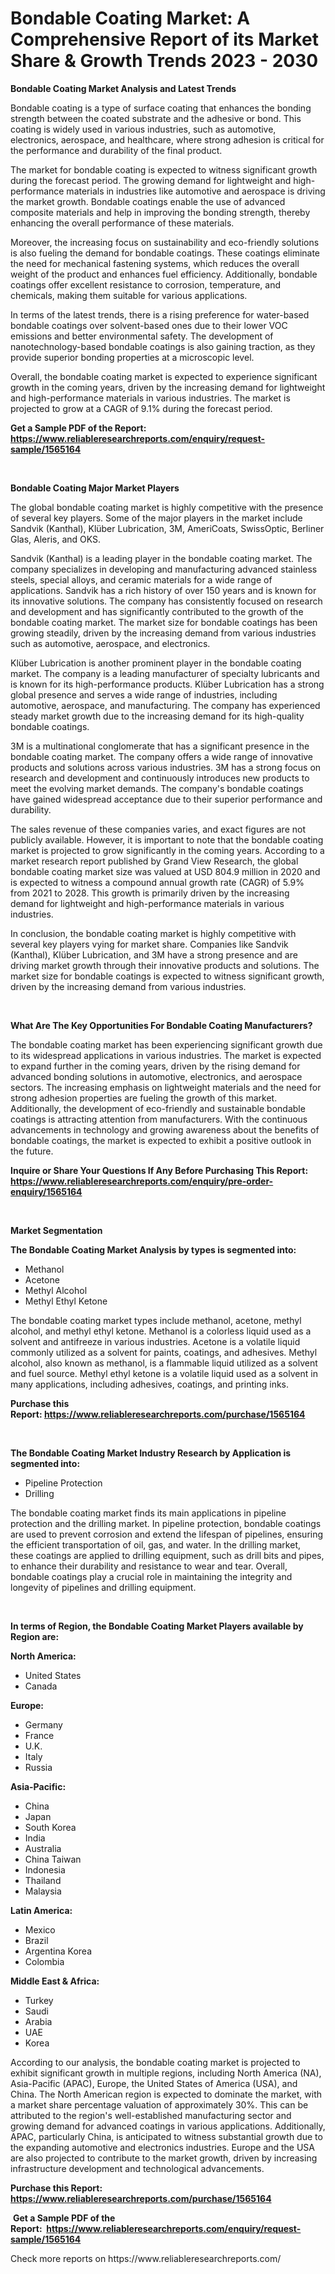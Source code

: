 <p><h1>Bondable Coating Market: A Comprehensive Report of its Market Share & Growth Trends 2023 - 2030</h1></p><p><strong>Bondable Coating Market Analysis and Latest Trends</strong></p>
<p><p>Bondable coating is a type of surface coating that enhances the bonding strength between the coated substrate and the adhesive or bond. This coating is widely used in various industries, such as automotive, electronics, aerospace, and healthcare, where strong adhesion is critical for the performance and durability of the final product.</p><p>The market for bondable coating is expected to witness significant growth during the forecast period. The growing demand for lightweight and high-performance materials in industries like automotive and aerospace is driving the market growth. Bondable coatings enable the use of advanced composite materials and help in improving the bonding strength, thereby enhancing the overall performance of these materials.</p><p>Moreover, the increasing focus on sustainability and eco-friendly solutions is also fueling the demand for bondable coatings. These coatings eliminate the need for mechanical fastening systems, which reduces the overall weight of the product and enhances fuel efficiency. Additionally, bondable coatings offer excellent resistance to corrosion, temperature, and chemicals, making them suitable for various applications.</p><p>In terms of the latest trends, there is a rising preference for water-based bondable coatings over solvent-based ones due to their lower VOC emissions and better environmental safety. The development of nanotechnology-based bondable coatings is also gaining traction, as they provide superior bonding properties at a microscopic level.</p><p>Overall, the bondable coating market is expected to experience significant growth in the coming years, driven by the increasing demand for lightweight and high-performance materials in various industries. The market is projected to grow at a CAGR of 9.1% during the forecast period.</p></p>
<p><strong>Get a Sample PDF of the Report:&nbsp; <a href="https://www.reliableresearchreports.com/enquiry/request-sample/1565164">https://www.reliableresearchreports.com/enquiry/request-sample/1565164</a></strong></p>
<p>&nbsp;</p>
<p><strong>Bondable Coating Major Market Players</strong></p>
<p><p>The global bondable coating market is highly competitive with the presence of several key players. Some of the major players in the market include Sandvik (Kanthal), Klüber Lubrication, 3M, AmeriCoats, SwissOptic, Berliner Glas, Aleris, and OKS.</p><p>Sandvik (Kanthal) is a leading player in the bondable coating market. The company specializes in developing and manufacturing advanced stainless steels, special alloys, and ceramic materials for a wide range of applications. Sandvik has a rich history of over 150 years and is known for its innovative solutions. The company has consistently focused on research and development and has significantly contributed to the growth of the bondable coating market. The market size for bondable coatings has been growing steadily, driven by the increasing demand from various industries such as automotive, aerospace, and electronics.</p><p>Klüber Lubrication is another prominent player in the bondable coating market. The company is a leading manufacturer of specialty lubricants and is known for its high-performance products. Klüber Lubrication has a strong global presence and serves a wide range of industries, including automotive, aerospace, and manufacturing. The company has experienced steady market growth due to the increasing demand for its high-quality bondable coatings.</p><p>3M is a multinational conglomerate that has a significant presence in the bondable coating market. The company offers a wide range of innovative products and solutions across various industries. 3M has a strong focus on research and development and continuously introduces new products to meet the evolving market demands. The company's bondable coatings have gained widespread acceptance due to their superior performance and durability.</p><p>The sales revenue of these companies varies, and exact figures are not publicly available. However, it is important to note that the bondable coating market is projected to grow significantly in the coming years. According to a market research report published by Grand View Research, the global bondable coating market size was valued at USD 804.9 million in 2020 and is expected to witness a compound annual growth rate (CAGR) of 5.9% from 2021 to 2028. This growth is primarily driven by the increasing demand for lightweight and high-performance materials in various industries.</p><p>In conclusion, the bondable coating market is highly competitive with several key players vying for market share. Companies like Sandvik (Kanthal), Klüber Lubrication, and 3M have a strong presence and are driving market growth through their innovative products and solutions. The market size for bondable coatings is expected to witness significant growth, driven by the increasing demand from various industries.</p></p>
<p>&nbsp;</p>
<p><strong>What Are The Key Opportunities For Bondable Coating Manufacturers?</strong></p>
<p><p>The bondable coating market has been experiencing significant growth due to its widespread applications in various industries. The market is expected to expand further in the coming years, driven by the rising demand for advanced bonding solutions in automotive, electronics, and aerospace sectors. The increasing emphasis on lightweight materials and the need for strong adhesion properties are fueling the growth of this market. Additionally, the development of eco-friendly and sustainable bondable coatings is attracting attention from manufacturers. With the continuous advancements in technology and growing awareness about the benefits of bondable coatings, the market is expected to exhibit a positive outlook in the future.</p></p>
<p><strong>Inquire or Share Your Questions If Any Before Purchasing This Report: <a href="https://www.reliableresearchreports.com/enquiry/pre-order-enquiry/1565164">https://www.reliableresearchreports.com/enquiry/pre-order-enquiry/1565164</a></strong></p>
<p>&nbsp;</p>
<p><strong>Market Segmentation</strong></p>
<p><strong>The Bondable Coating Market Analysis by types is segmented into:</strong></p>
<p><ul><li>Methanol</li><li>Acetone</li><li>Methyl Alcohol</li><li>Methyl Ethyl Ketone</li></ul></p>
<p><p>The bondable coating market types include methanol, acetone, methyl alcohol, and methyl ethyl ketone. Methanol is a colorless liquid used as a solvent and antifreeze in various industries. Acetone is a volatile liquid commonly utilized as a solvent for paints, coatings, and adhesives. Methyl alcohol, also known as methanol, is a flammable liquid utilized as a solvent and fuel source. Methyl ethyl ketone is a volatile liquid used as a solvent in many applications, including adhesives, coatings, and printing inks.</p></p>
<p><strong>Purchase this Report:&nbsp;<a href="https://www.reliableresearchreports.com/purchase/1565164">https://www.reliableresearchreports.com/purchase/1565164</a></strong></p>
<p>&nbsp;</p>
<p><strong>The Bondable Coating Market Industry Research by Application is segmented into:</strong></p>
<p><ul><li>Pipeline Protection</li><li>Drilling</li></ul></p>
<p><p>The bondable coating market finds its main applications in pipeline protection and the drilling market. In pipeline protection, bondable coatings are used to prevent corrosion and extend the lifespan of pipelines, ensuring the efficient transportation of oil, gas, and water. In the drilling market, these coatings are applied to drilling equipment, such as drill bits and pipes, to enhance their durability and resistance to wear and tear. Overall, bondable coatings play a crucial role in maintaining the integrity and longevity of pipelines and drilling equipment.</p></p>
<p>&nbsp;</p>
<p><strong>In terms of Region, the Bondable Coating Market Players available by Region are:</strong></p>
<p>
    <p> <strong> North America: </strong>
        <ul>
            <li>United States</li>
            <li>Canada</li>
        </ul>
        </p> 
    <p> <strong> Europe: </strong>
        <ul>
            <li>Germany</li>
            <li>France</li>
            <li>U.K.</li>
            <li>Italy</li>
            <li>Russia</li>
        </ul>
        </p> 
    <p> <strong> Asia-Pacific: </strong>
        <ul>
            <li>China</li>
            <li>Japan</li>
            <li>South Korea</li>
            <li>India</li>
            <li>Australia</li>
            <li>China Taiwan</li>
            <li>Indonesia</li>
            <li>Thailand</li>
            <li>Malaysia</li>
        </ul>
        </p> 
    <p> <strong> Latin America: </strong>
        <ul>
            <li>Mexico</li>
            <li>Brazil</li>
            <li>Argentina Korea</li>
            <li>Colombia</li>
        </ul>
        </p> 
    <p> <strong> Middle East & Africa: </strong>
        <ul>
            <li>Turkey</li>
            <li>Saudi</li>
            <li>Arabia</li>
            <li>UAE</li>
            <li>Korea</li>
        </ul>
    </p>
    </p>
<p><p>According to our analysis, the bondable coating market is projected to exhibit significant growth in multiple regions, including North America (NA), Asia-Pacific (APAC), Europe, the United States of America (USA), and China. The North American region is expected to dominate the market, with a market share percentage valuation of approximately 30%. This can be attributed to the region's well-established manufacturing sector and growing demand for advanced coatings in various applications. Additionally, APAC, particularly China, is anticipated to witness substantial growth due to the expanding automotive and electronics industries. Europe and the USA are also projected to contribute to the market growth, driven by increasing infrastructure development and technological advancements.</p></p>
<p><strong>Purchase this Report: <a href="https://www.reliableresearchreports.com/purchase/1565164">https://www.reliableresearchreports.com/purchase/1565164</a></strong></p>
<p>&nbsp;<strong>Get a Sample PDF of the Report:&nbsp;&nbsp;<a href="https://www.reliableresearchreports.com/enquiry/request-sample/1565164">https://www.reliableresearchreports.com/enquiry/request-sample/1565164</a></strong></p>
<p><strong></strong></p>
<p>Check more reports on https://www.reliableresearchreports.com/</p>